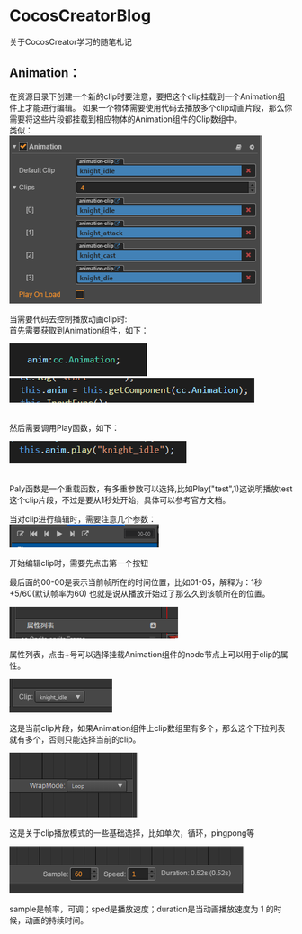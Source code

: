 # CocosCreatorBlog
关于CocosCreator学习的随笔札记

Animation：
---------
在资源目录下创建一个新的clip时要注意，要把这个clip挂载到一个Animation组件上才能进行编辑。
如果一个物体需要使用代码去播放多个clip动画片段，那么你需要将这些片段都挂载到相应物体的Animation组件的Clip数组中。
<br>类似：<br>
![](READMEIMG/animation.png)

当需要代码去控制播放动画clip时:<br>
首先需要获取到Animation组件，如下：<br>

![](READMEIMG/animationeditor6.png)
<br>
![](READMEIMG/animationeditor5.png)

<br>
然后需要调用Play函数，如下：<br>

![](READMEIMG/animationeditor7.png)

<br>Paly函数是一个重载函数，有多重参数可以选择,比如Play("test",1)这说明播放test这个clip片段，不过是要从1秒处开始，具体可以参考官方文档。<br>

当对clip进行编辑时，需要注意几个参数：<br>
![](READMEIMG/animationeditor1.png)

开始编辑clip时，需要先点击第一个按钮

最后面的00-00是表示当前帧所在的时间位置，比如01-05，解释为：1秒+5/60(默认帧率为60) 也就是说从播放开始过了那么久到该帧所在的位置。

![](READMEIMG/animationeditor2.png)

属性列表，点击+号可以选择挂载Animation组件的node节点上可以用于clip的属性。

![](READMEIMG/animationeditor3.png)

这是当前clip片段，如果Animation组件上clip数组里有多个，那么这个下拉列表就有多个，否则只能选择当前的clip。

![](READMEIMG/animationeditor4.png)

这是关于clip播放模式的一些基础选择，比如单次，循环，pingpong等

![](READMEIMG/animationeditor8.png)

sample是帧率，可调；sped是播放速度；duration是当动画播放速度为 1 的时候，动画的持续时间。
